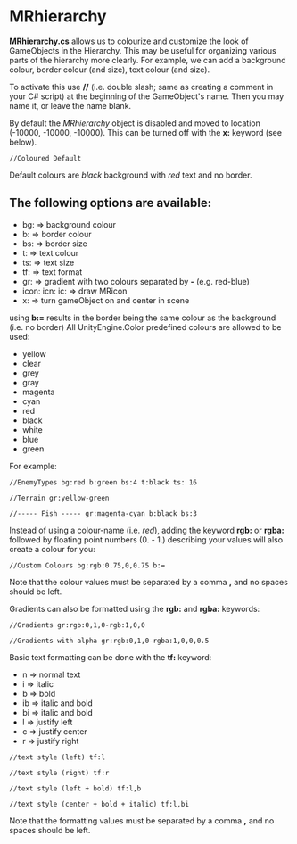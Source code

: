 # MRhierarchy

**MRhierarchy.cs** allows us to colourize and customize the look of GameObjects in the Hierarchy.
This may be useful for organizing various parts of the hierarchy more clearly.
For example, we can add a background colour, border colour (and size), text colour (and size).

To activate this use **//** (i.e. double slash; same as creating a comment in your C# script) at the beginning of the GameObject's name. Then you may name it, or leave the name blank.

By default the *MRhierarchy* object is disabled and moved to location (-10000, -10000, -10000). This can be turned off with the **x:** keyword (see below).

`//Coloured Default`

Default colours are *black* background with *red* text and no border.

## The following options are available:

+ bg:   => background colour
+ b:    => border colour
+ bs:   => border size
+ t:    => text colour
+ ts:   => text size
+ tf:   => text format
+ gr:   => gradient with two colours separated by **-** (e.g. red-blue)
+ icon: icn: ic:    => draw MRicon
+ x:    => turn gameObject on and center in scene

using **b:=** results in the border being the same colour as the background (i.e. no border)
All UnityEngine.Color predefined colours are allowed to be used:

* yellow
* clear
* grey
* gray
* magenta
* cyan
* red
* black
* white
* blue
* green

For example:

`//EnemyTypes bg:red b:green bs:4 t:black ts: 16`

`//Terrain gr:yellow-green `

`//----- Fish ----- gr:magenta-cyan b:black bs:3`

Instead of using a colour-name (i.e. *red*), adding the keyword **rgb:** or **rgba:** followed by floating point numbers (0. - 1.) describing your values will also create a colour for you:

`//Custom Colours bg:rgb:0.75,0,0.75 b:=`

Note that the colour values must be separated by a comma **,** and no spaces should be left.

Gradients can also be formatted using the **rgb:** and **rgba:** keywords:

`//Gradients gr:rgb:0,1,0-rgb:1,0,0`

`//Gradients with alpha gr:rgb:0,1,0-rgba:1,0,0,0.5`

Basic text formatting can be done with the **tf:** keyword:

+ n     => normal text
+ i     => italic
+ b     => bold
+ ib    => italic and bold
+ bi    => italic and bold
+ l     => justify left
+ c     => justify center
+ r     => justify right

`//text style (left) tf:l`

`//text style (right) tf:r`

`//text style (left + bold) tf:l,b`

`//text style (center + bold + italic) tf:l,bi`

Note that the formatting values must be separated by a comma **,** and no spaces should be left.